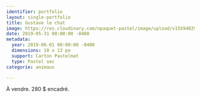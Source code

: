 ```yaml
---
identifier: portfolio
layout: single-portfolio
title: Gustave le chat
image: https://res.cloudinary.com/npaquet-pastel/image/upload/v1559402946/Gustave%20le%20chat%20pastel%202019.jpg
date: 2019-05-31 00:00:00 -0400
metadata:
  year: 2019-06-01 00:00:00 -0400
  dimensions: 10 x 13 po
  support: Carton Pastelmat
  type: Pastel sec
categorie: animaux

---
```

À vendre. 280 $ encadré.